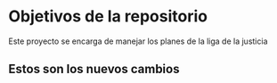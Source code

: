 # Objetivos de la repositorio

Este proyecto se encarga de manejar los planes de la liga de la justicia


## Estos son los nuevos cambios 
